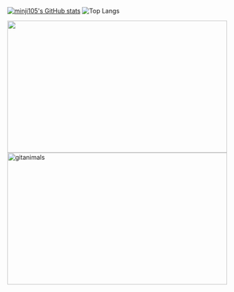 <!--
**minji105/minji105** is a ✨ _special_ ✨ repository because its `README.md` (this file) appears on your GitHub profile.

Here are some ideas to get you started:

- 🔭 I’m currently working on ...
- 🌱 I’m currently learning ...
- 👯 I’m looking to collaborate on ...
- 🤔 I’m looking for help with ...
- 💬 Ask me about ...
- 📫 How to reach me: ...
- 😄 Pronouns: ...
- ⚡ Fun fact: ...
-->
[![minji105's GitHub stats](https://github-readme-stats.vercel.app/api?username=minji105&count_private=true&show_icons=true&theme=flag-india)](https://github.com/minji105)  <img src="https://github-readme-stats.vercel.app/api/top-langs/?username=minji105&layout=compact&theme=flag-india" alt="Top Langs">  

<a href="https://www.gitanimals.org/en_US?utm_medium=image&utm_source=minji105&utm_content=farm">
<img
  src="https://render.gitanimals.org/farms/minji105"
  width="500"
  height="300"
/>
</a>
<a href="https://www.gitanimals.org/">
      <img
        src="https://render.gitanimals.org/guilds/718880218684969028/draw"
        width="500"
        height="300"
        alt="gitanimals"
      />
    </a>
